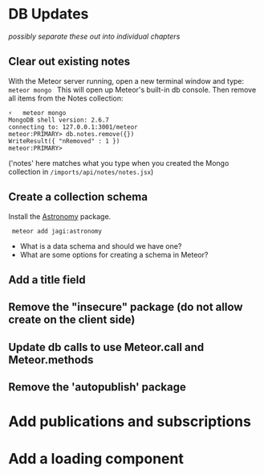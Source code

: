 # DB Updates
_possibly separate these out into individual chapters_

## Clear out existing notes

With the Meteor server running, open a new terminal window and type:
  ```meteor mongo ```
  This will open up Meteor's built-in db console.
  Then remove all items from the Notes collection:
  
  ```
  ⚡   meteor mongo
MongoDB shell version: 2.6.7
connecting to: 127.0.0.1:3001/meteor
meteor:PRIMARY> db.notes.remove({})
WriteResult({ "nRemoved" : 1 })
meteor:PRIMARY> 
```
('notes' here matches what you type when you created the Mongo collection in ``` /imports/api/notes/notes.jsx ```)
  
## Create a collection schema


Install the [Astronomy](https://github.com/jagi/meteor-astronomy/) package.

```  meteor add jagi:astronomy ```

- What is a data schema and should we have one?
- What are some options for creating a schema in Meteor?


## Add a title field

## Remove the "insecure" package (do not allow create on the client side)
## Update db calls to use Meteor.call and Meteor.methods
## Remove the 'autopublish' package

# Add publications and subscriptions

# Add a loading component



